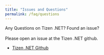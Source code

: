 ```yaml
---
title: "Issues and Questions"
permalink: /faq/questions
---
```


Any Questions on Tizen .NET? Found an issue? <br/><br/>
Please open an issue at the Tizen .NET github.
  - [Tizen .NET Github](https://github.com/Samsung/Tizen.NET/issues)<br/>
